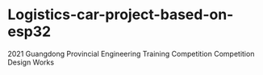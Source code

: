 # Logistics-car-project-based-on-esp32
2021 Guangdong Provincial Engineering Training Competition Competition Design Works
